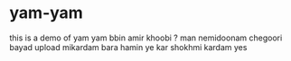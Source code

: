 # yam-yam
this is a demo of yam yam
bbin amir khoobi ? 
man nemidoonam chegoori bayad upload mikardam 
bara hamin ye kar shokhmi kardam 
yes
